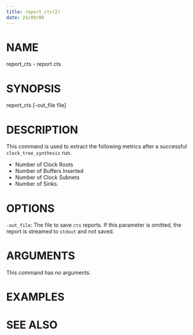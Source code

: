 ```yaml
---
title: report_cts(2)
date: 24/09/08
---
```


# NAME

report_cts - report cts

# SYNOPSIS

report_cts 
    [-out_file file]


# DESCRIPTION

This command is used to extract the following metrics after a successful `clock_tree_synthesis` run. 
- Number of Clock Roots
- Number of Buffers Inserted
- Number of Clock Subnets
- Number of Sinks.

# OPTIONS

`-out_file`:  The file to save `cts` reports. If this parameter is omitted, the report is streamed to `stdout` and not saved.

# ARGUMENTS

This command has no arguments.

# EXAMPLES

# SEE ALSO
